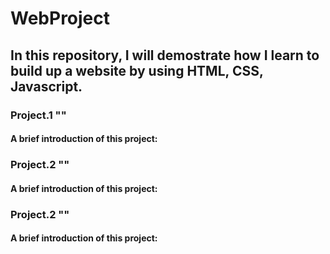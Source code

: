 WebProject
=================

## In this repository, I will demostrate how I learn to build up a website by using HTML, CSS, Javascript.

### Project.1 ""
#### A brief introduction of this project: 

### Project.2 ""
#### A brief introduction of this project: 

### Project.2 ""
#### A brief introduction of this project: 
